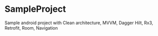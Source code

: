 # SampleProject
Sample android project with Clean architecture, MVVM, Dagger Hilt, Rx3, Retrofit, Room, Navigation
